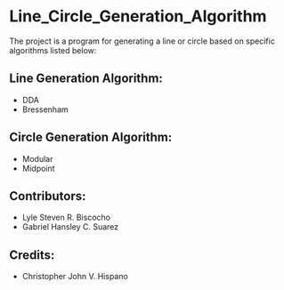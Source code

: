 # Line_Circle_Generation_Algorithm  
The project is a program for generating a line or circle based on specific algorithms listed below:
## Line Generation Algorithm:  
* DDA  
* Bressenham  
## Circle Generation Algorithm:  
* Modular  
* Midpoint  
  
  
## Contributors:  
* Lyle Steven R. Biscocho  
* Gabriel Hansley C. Suarez  
  
## Credits:  
* Christopher John V. Hispano
